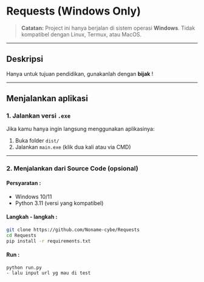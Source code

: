 # Requests  (Windows Only)

> **Catatan:** Project ini hanya berjalan di sistem operasi **Windows**. Tidak kompatibel dengan Linux, Termux, atau MacOS.

---

## Deskripsi

Hanya untuk tujuan pendidikan, gunakanlah dengan **bijak** !

---

## Menjalankan aplikasi

###  1. Jalankan versi `.exe`

Jika kamu hanya ingin langsung menggunakan aplikasinya:

1. Buka folder `dist/`
2. Jalankan `main.exe` (klik dua kali atau via CMD)

---

###  2. Menjalankan dari Source Code (opsional)

#### Persyaratan :
- Windows 10/11
- Python 3.11 (versi yang kompatibel)

#### Langkah - langkah :
```bash
git clone https://github.com/Noname-cybe/Requests
cd Requests
pip install -r requirements.txt
```

#### Run :
```bash
python run.py
- lalu input url yg mau di test 


